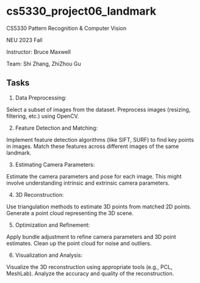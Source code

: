 # cs5330_project06_landmark

CS5330 Pattern Recognition & Computer Vision

NEU 2023 Fall

Instructor: Bruce Maxwell

Team: Shi Zhang, ZhiZhou Gu

## Tasks

1. Data Preprocessing:

Select a subset of images from the dataset.
Preprocess images (resizing, filtering, etc.) using OpenCV.

2. Feature Detection and Matching:

Implement feature detection algorithms (like SIFT, SURF) to find key points in images.
Match these features across different images of the same landmark.

3. Estimating Camera Parameters:

Estimate the camera parameters and pose for each image.
This might involve understanding intrinsic and extrinsic camera parameters.

4. 3D Reconstruction:

Use triangulation methods to estimate 3D points from matched 2D points.
Generate a point cloud representing the 3D scene.

5. Optimization and Refinement:

Apply bundle adjustment to refine camera parameters and 3D point estimates.
Clean up the point cloud for noise and outliers.

6. Visualization and Analysis:

Visualize the 3D reconstruction using appropriate tools (e.g., PCL, MeshLab).
Analyze the accuracy and quality of the reconstruction.
